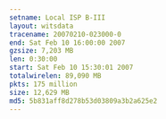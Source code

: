 ```yaml
---
setname: Local ISP B-III
layout: witsdata
tracename: 20070210-023000-0
end: Sat Feb 10 16:00:00 2007
gzsize: 7,203 MB
len: 0:30:00
start: Sat Feb 10 15:30:01 2007
totalwirelen: 89,090 MB
pkts: 175 million
size: 12,629 MB
md5: 5b831aff8d278b53d03809a3b2a625e2
---
```

